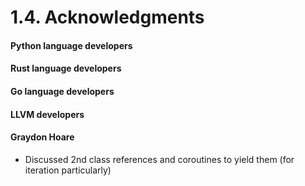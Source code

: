 # 1.4. Acknowledgments

#### Python language developers
#### Rust language developers
#### Go language developers
#### LLVM developers

#### Graydon Hoare
- Discussed 2nd class references and coroutines to yield them (for iteration particularly)